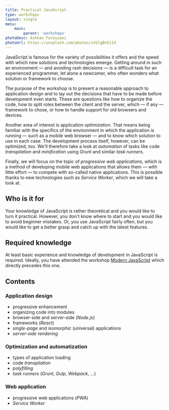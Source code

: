 ```yaml
---
title: Practical JavaScript
type: workshops
layout: single
menu:
    main:
        parent: 'workshops'
photoDesc: Ashkan Forouzani
photoUrl: https://unsplash.com/photos/v31lgBn5114
---
```


JavaScript is famous for the variety of possibilities it offers and the speed with which new solutions and technologies emerge. Getting around in such an environment — and avoiding rash decisions — is a difficult task for an experienced programmer, let alone a newcomer, who often wonders what solution or framework to choose.

<!--more-->

The purpose of the workshop is to present a reasonable approach to application design and to lay out the decisions that have to be made before development even starts. These are questions like how to organize the code, how to split roles between the client and the server, which — if any — framework to chose, or how to handle support for old browsers and devices.

Another area of interest is application *optimization*. That means being familiar with the specifics of the environment in which the application is running — such as a mobile web browser — and to know which solution to use in each case. The development process itself, however, can be optimized, too. We'll therefore take a look at *automation* of tasks like code *transpilation* and *minification* using *Grunt* and similar *task runners*.

Finally, we will focus on the topic of *progressive web applications*, which is a method of developing mobile web applications that allows them — with little effort — to compete with so-called native applications. This is possible thanks to new technologies such as *Service Worker*, which we will take a look at.

## Who is it for

Your knowledge of JavaScript is rather theoretical and you would like to turn it practical. However, you don't know where to start and you would like to avoid beginner mistakes. Or, you use JavaScript fairly often, but you would like to get a better grasp and catch up with the latest features.

## Required knowledge

At least basic experience and knowledge of development in JavaScript is required. Ideally, you have attended the workshop [Modern JavaScript](/workshops/modern-javascript) which directly precedes this one.

## Contents

### Application design
- progressive enhancement
- organizing code into modules
- browser-side and server-side (*Node.js*)
- frameworks (*React*)
- *single-page* and *isomorphic* (universal) applications
- *server-side rendering*

### Optimization and automatization
- types of application loading
- code *transpilation*
- *polyfilling*
- *task runners* (*Grunt*, *Gulp*, *Webpack*, …)

### Web application
- progressive web applications (*PWA*)
- *Service Worker*
